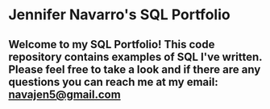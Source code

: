 # Jennifer Navarro's SQL Portfolio
## Welcome to my SQL Portfolio! This code repository contains examples of SQL I've written. Please feel free to take a look and if there are any questions you can reach me at my email: navajen5@gmail.com
